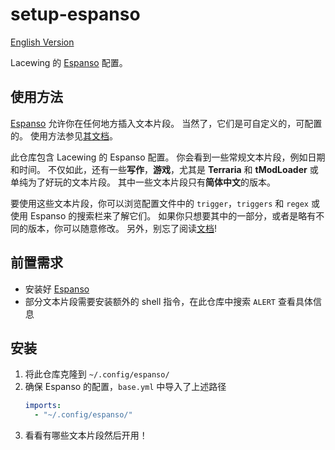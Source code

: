 # setup-espanso

[English Version](README.md)

Lacewing 的 [Espanso](https://espanso.org) 配置。

## 使用方法
[Espanso](https://espanso.org) 允许你在任何地方插入文本片段。
当然了，它们是可自定义的，可配置的。
使用方法参见[其文档](https://espanso.org/docs/get-started/)。

此仓库包含 Lacewing 的 Espanso 配置。
你会看到一些常规文本片段，例如日期和时间。
不仅如此，还有一些**写作**，**游戏**，尤其是 **Terraria** 和 **tModLoader** 或单纯为了好玩的文本片段。
其中一些文本片段只有**简体中文**的版本。

要使用这些文本片段，你可以浏览配置文件中的 `trigger`，`triggers` 和 `regex` 或使用 Espanso 的搜索栏来了解它们。
如果你只想要其中的一部分，或者是略有不同的版本，你可以随意修改。
另外，别忘了阅读[文档](https://espanso.org/docs/get-started/)!

## 前置需求
- 安装好 [Espanso](https://espanso.org)
- 部分文本片段需要安装额外的 shell 指令，在此仓库中搜索 `ALERT` 查看具体信息

## 安装
1. 将此仓库克隆到 `~/.config/espanso/`
2. 确保 Espanso 的配置，`base.yml` 中导入了上述路径
   ```yml
   imports:
     - "~/.config/espanso/"
   ```
3. 看看有哪些文本片段然后开用！
